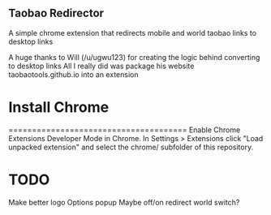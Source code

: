 ## Taobao Redirector
A simple chrome extension that redirects mobile and world taobao links to desktop links

A huge thanks to Will (/u/ugwu123) for creating the logic behind converting to desktop links
All I really did was package his website taobaotools.github.io into an extension

# Install Chrome
======================================
Enable Chrome Extensions Developer Mode in Chrome.
In Settings > Extensions click "Load unpacked extension" and select the chrome/ subfolder of this repository.


TODO
=====================================
Make better logo
Options popup
	Maybe off/on
	redirect world switch?
	